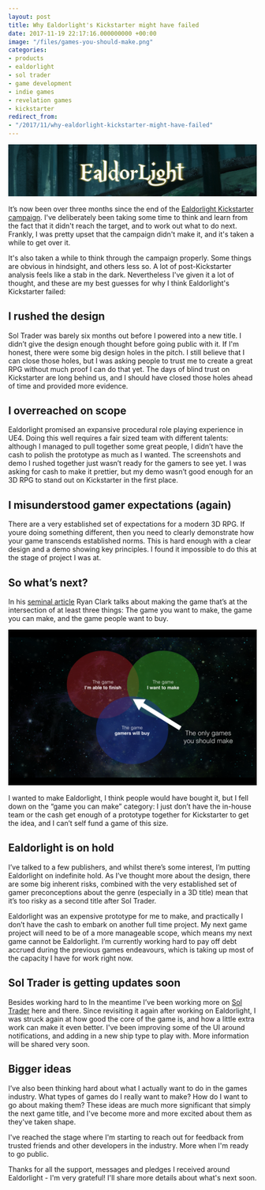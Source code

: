 ```yaml
---
layout: post
title: Why Ealdorlight's Kickstarter might have failed
date: 2017-11-19 22:17:16.000000000 +00:00
image: "/files/games-you-should-make.png"
categories:
- products
- ealdorlight
- sol trader
- game development
- indie games
- revelation games
- kickstarter
redirect_from:
- "/2017/11/why-ealdorlight-kickstarter-might-have-failed"
---
```

![Ealdorlight Banner](/assets/img/el-banner.jpg)

It’s now been over three months since the end of the [Ealdorlight Kickstarter campaign](https://www.kickstarter.com/projects/chrismdp/ealdorlight). I've deliberately been taking some time to think and learn from the fact that it didn't reach the target, and to work out what to do next. Frankly, I was pretty upset that the campaign didn't make it, and it's taken a while to get over it.

It's also taken a while to think through the campaign properly. Some things are obvious in hindsight, and others less so. A lot of post-Kickstarter analysis feels like a stab in the dark. Nevertheless I've given it a lot of thought, and these are my best guesses for why I think Ealdorlight's Kickstarter failed:

## I rushed the design

Sol Trader was barely six months out before I powered into a new title. I didn’t give the design enough thought before going public with it. If I'm honest, there were some big design holes in the pitch. I still believe that I can close those holes, but I was asking people to trust me to create a great RPG without much proof I can do that yet. The days of blind trust on Kickstarter are long behind us, and I should have closed those holes ahead of time and provided more evidence.

## I overreached on scope

Ealdorlight promised an expansive procedural role playing experience in UE4. Doing this well requires a fair sized team with different talents: although I managed to pull together some great people, I didn’t have the cash to polish the prototype as much as I wanted. The screenshots and demo I rushed together just wasn’t ready for the gamers to see yet. I was asking for cash to make it prettier, but my demo wasn’t good enough for an 3D RPG to stand out on Kickstarter in the first place.

## I misunderstood gamer expectations (again)

There are a very established set of expectations for a modern 3D RPG. If youre doing something different, then you need to clearly demonstrate how your game transcends established norms. This is hard enough with a clear design and a demo showing key principles. I found it impossible to do this at the stage of project I was at.

## So what’s next?

In his [seminal article](https://www.gamasutra.com/blogs/RyanClark/20150917/253842/What_Makes_an_Indie_Hit_How_to_Choose_the_Right_Design.php) Ryan Clark talks about making the game that’s at the intersection of at least three things: The game you want to make, the game you can make, and the game people want to buy.

![Games you should make](/assets/img/games-you-should-make.png)

I wanted to make Ealdorlight, I think people would have bought it, but I fell down on the “game you can make” category: I just don’t have the in-house team or the cash get enough of a prototype together for Kickstarter to get the idea, and I can’t self fund a game of this size.

## Ealdorlight is on hold

I’ve talked to a few publishers, and whilst there’s some interest, I’m putting Ealdorlight on indefinite hold. As I’ve thought more about the design, there are some big inherent risks, combined with the very established set of gamer preconceptions about the genre (especially in a 3D title) mean that it’s too risky as a second title after Sol Trader.

Ealdorlight was an expensive prototype for me to make, and practically I don’t have the cash to embark on another full time project. My next game project will need to be of a more manageable scope, which means my next game cannot be Ealdorlight. I’m currently working hard to pay off debt accrued during the previous games endeavours, which is taking up most of the capacity I have for work right now.

## Sol Trader is getting updates soon

Besides working hard to In the meantime I’ve been working more on [Sol Trader](http://soltrader.net) here and there. Since revisiting it again after working on Ealdorlight, I was struck again at how good the core of the game is, and how a little extra work can make it even better. I've been improving some of the UI around notifications, and adding in a new ship type to play with. More information will be shared very soon.

## Bigger ideas

I’ve also been thinking hard about what I actually want to do in the games industry. What types of games do I really want to make? How do I want to go about making them? These ideas are much more significant that simply the next game title, and I've become more and more excited about them as they've taken shape.

I've reached the stage where I'm starting to reach out for feedback from trusted friends and other developers in the industry. More when I'm ready to go public.

Thanks for all the support, messages and pledges I received around Ealdorlight - I'm very grateful! I'll share more details about what's next soon.
